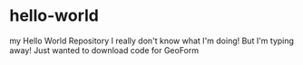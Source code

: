 hello-world
===========

my Hello World Repository
I really don't know what I'm doing! But I'm typing away!
Just wanted to download code for GeoForm
